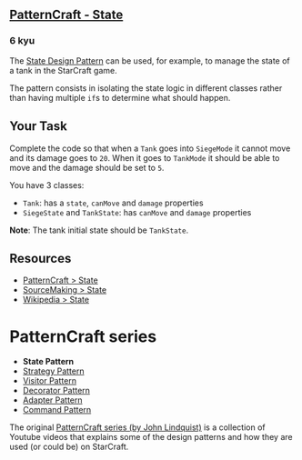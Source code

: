 <h2><a href=https://www.codewars.com/kata/5682e72eb7354b2f39000021/train/csharp target="_blank">PatternCraft - State</a></h2><h3>6 kyu</h3><p>The <a href="https://www.youtube.com/watch?v=yZt7mUVDijU" data-turbolinks="false" target="_blank">State Design Pattern</a> can be used, for example, to manage the state of a tank in the StarCraft game.</p><p>The pattern consists in isolating the state logic in different classes rather than having multiple <code>if</code>s to determine what should happen.</p><h2 id="your-task">Your Task</h2><p>Complete the code so that when a <code>Tank</code> goes into <code>SiegeMode</code> it cannot move and its damage goes to <code>20</code>. When it goes to <code>TankMode</code> it should be able to move and the damage should be set to <code>5</code>.</p><p>You have 3 classes:</p><ul><li><code>Tank</code>: has a <code>state</code>, <code>canMove</code> and <code>damage</code> properties</li><li><code>SiegeState</code> and <code>TankState</code>: has <code>canMove</code> and <code>damage</code> properties</li></ul><p><strong>Note</strong>: The tank initial state should be <code>TankState</code>.</p><h2 id="resources">Resources</h2><ul><li><a href="https://www.youtube.com/watch?v=yZt7mUVDijU" data-turbolinks="false" target="_blank">PatternCraft &gt; State</a></li><li><a href="https://sourcemaking.com/design_patterns/state" data-turbolinks="false" target="_blank">SourceMaking &gt; State</a></li><li><a href="https://en.wikipedia.org/wiki/State_pattern" data-turbolinks="false" target="_blank">Wikipedia &gt; State</a></li></ul><h1 id="patterncraft-series">PatternCraft series</h1><ul><li><strong>State Pattern</strong></li><li><a href="http://www.codewars.com/kata/patterncraft-strategy/" data-turbolinks="false" target="_blank">Strategy Pattern</a></li><li><a href="http://www.codewars.com/kata/patterncraft-visitor/" data-turbolinks="false" target="_blank">Visitor Pattern</a></li><li><a href="http://www.codewars.com/kata/patterncraft-decorator/" data-turbolinks="false" target="_blank">Decorator Pattern</a></li><li><a href="http://www.codewars.com/kata/patterncraft-adapter/" data-turbolinks="false" target="_blank">Adapter Pattern</a></li><li><a href="http://www.codewars.com/kata/patterncraft-command/" data-turbolinks="false" target="_blank">Command Pattern</a></li></ul><p>The original <a href="https://www.youtube.com/playlist?list=PL8B19C3040F6381A2" data-turbolinks="false" target="_blank">PatternCraft series (by John Lindquist)</a> is a collection of Youtube videos that explains some of the design patterns and how they are used (or could be) on StarCraft.</p>